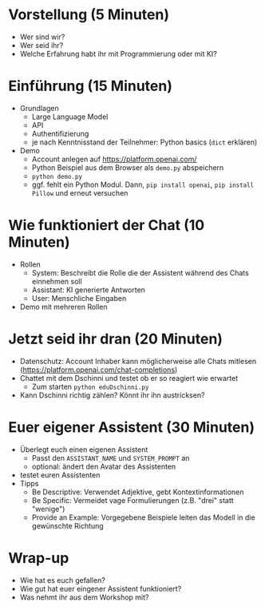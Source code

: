 # Vorstellung (5 Minuten)
 - Wer sind wir?
 - Wer seid ihr?
 - Welche Erfahrung habt ihr mit Programmierung oder mit KI?

# Einführung (15 Minuten)
 - Grundlagen
   - Large Language Model
   - API
   - Authentifizierung
   - je nach Kenntnisstand der Teilnehmer: Python basics (`dict` erklären)
 - Demo
   - Account anlegen auf https://platform.openai.com/
   - Python Beispiel aus dem Browser als `demo.py` abspeichern
   - `python demo.py`
   - ggf. fehlt ein Python Modul. Dann, `pip install openai`, `pip install Pillow` und erneut versuchen
  
# Wie funktioniert der Chat (10 Minuten)
 - Rollen
   - System: Beschreibt die Rolle die der Assistent während des Chats einnehmen soll
   - Assistant: KI generierte Antworten
   - User: Menschliche Eingaben
 - Demo mit mehreren Rollen

# Jetzt seid ihr dran (20 Minuten)
 - Datenschutz: Account Inhaber kann möglicherweise alle Chats mitlesen (https://platform.openai.com/chat-completions)
 - Chattet mit dem Dschinni und testet ob er so reagiert wie erwartet
   - Zum starten `python eduDschinni.py`
 - Kann Dschinni richtig zählen? Könnt ihr ihn austricksen?
 
# Euer eigener Assistent (30 Minuten)
 - Überlegt euch einen eigenen Assistent
   - Passt den `ASSISTANT_NAME` und `SYSTEM_PROMPT` an
   - optional: ändert den Avatar des Assistenten
 - testet euren Assistenten
 - Tipps
   - Be Descriptive: Verwendet Adjektive, gebt Kontextinformationen
   - Be Specific: Vermeidet vage Formulierungen (z.B. "drei" statt "wenige")
   - Provide an Example: Vorgegebene Beispiele leiten das Modell in die gewünschte Richtung
   
# Wrap-up
 - Wie hat es euch gefallen?
 - Wie gut hat euer eingener Assistent funktioniert?
 - Was nehmt ihr aus dem Workshop mit?